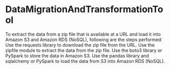 # DataMigrationAndTransformationTool

To extract the data from a zip file that is available at a URL and load it into Amazon S3 and Amazon RDS (NoSQL), following are the steps performed: 
Use the requests library to download the zip file from the URL.
Use the zipfile module to extract the data from the zip file.
Use the boto3 library or PySpark to store the data in Amazon S3.
Use the pandas library and sqlalchemy or PySpark to load the data from S3 into Amazon RDS (NoSQL).
